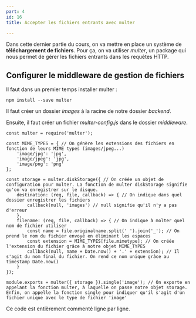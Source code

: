 ```yaml
---
part: 4
id: 16
title: Accepter les fichiers entrants avec multer

---
```

Dans cette dernier partie du cours, on va mettre en place un système de **téléchargement de fichiers**. Pour ça, on va utiliser _multer_, un package qui nous permet de gérer les fichiers entrants dans les requêtes HTTP.

## Configurer le middleware de gestion de fichiers

Il faut dans un premier temps installer multer :

    npm install --save multer

Il faut créer un dossier _images_ à la racine de notre dossier _backend_.

Ensuite, il faut créer un fichier _multer-config.js_ dans le dossier _middleware_.

    const multer = require('multer');
    
    const MIME_TYPES = { // On génère les extensions des fichiers en fonction de leurs MIME types (images/jpeg...)
        'image/jpg': 'jpg',
        'image/jpeg': 'jpg',
        'image/png': 'png'
    };
    
    const storage = multer.diskStorage({ // On créée un objet de configuration pour multer. La fonction de multer diskStorage signifie qu'on va enregistrer sur le disque.
        destination: (req, file, callback) => { // On indique dans quel dossier enregistrer les fichiers
            callback(null, 'images') // null signifie qu'il n'y a pas d'erreur
        },
        filename: (req, file, callback) => { // On indique à molter quel nom de fichier utiliser
            const name = file.originalname.split(' ').join('_'); // On prend le nom du fichier envoyé en éliminant les espaces
            const extension = MIME_TYPES[file.mimetype]; // On créée l'extension du fichier grâce à notre objet MIME_TYPES
            callback(null, name + Date.now() + '.' + extension); // Il s'agit du nom final du fichier. On rend ce nom unique grâce au timestamp Date.now()
        }
    });
    
    module.exports = multer({ storage }).single('image'); // On exporte en appelant la fonction multer, à laquelle on passe notre objet storage. Enfin, on appelle la fonction single pour indiquer qu'il s'agit d'un fichier unique avec le type de fichier 'image'

Ce code est entièrement commenté ligne par ligne.